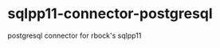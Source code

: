 sqlpp11-connector-postgresql
============================

postgresql connector for rbock's sqlpp11
